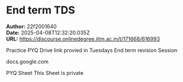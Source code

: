 # End term TDS

**Author:** 22f2001640  
**Date:** 2025-04-08T12:32:20.035Z  
**URL:** https://discourse.onlinedegree.iitm.ac.in/t/171668/616993

Practice PYQ Drive link provied in Tuesdays End term revision Session

docs.google.com



PYQ Sheet
This Sheet is private






